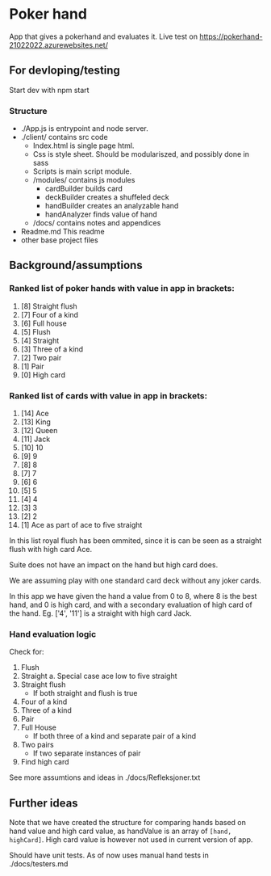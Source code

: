 # Poker hand
App that gives a pokerhand and evaluates it. Live test on https://pokerhand-21022022.azurewebsites.net/

## For devloping/testing
Start dev with npm start

### Structure
- ./App.js is entrypoint and node server. 
- ./client/ contains src code
    - Index.html is single page html. 
    - Css is style sheet. Should be modulariszed, and possibly done in sass
    - Scripts is main script module.
    - /modules/ contains js modules
        - cardBuilder builds card
        - deckBuilder creates a shuffeled deck
        - handBuilder creates an analyzable hand
        - handAnalyzer finds value of hand
    - /docs/ contains notes and appendices
- Readme.md This readme
- other base project files


## Background/assumptions
### Ranked list of poker hands with value in app in brackets:
1. [8] Straight flush
2. [7] Four of a kind
3. [6] Full house
4. [5] Flush
5. [4] Straight
6. [3] Three of a kind
7. [2] Two pair
8. [1] Pair
9. [0] High card

### Ranked list of cards with value in app in brackets:

1. [14] Ace
2. [13] King
3. [12] Queen
4. [11] Jack
5. [10] 10
6. [9] 9
7. [8] 8
8. [7] 7
9. [6] 6
10. [5] 5
11. [4] 4
12. [3] 3
13. [2] 2
14. [1] Ace as part of ace to five straight

In this list royal flush has been ommited, since it is can be seen as a straight flush with high card Ace.

Suite does not have an impact on the hand but high card does.

We are assuming play with one standard card deck without any joker cards.


In this app we have given the hand a value from 0 to 8, where 8 is the best hand, and 0 is high card, and with a secondary evaluation of high card of the hand. Eg. ['4', '11'] is a straight with high card Jack. 

### Hand evaluation logic
Check for:
1. Flush
2. Straight
    a. Special case ace low to five straight
3. Straight flush
    - If both straight and flush is true
4. Four of a kind
5. Three of a kind
6. Pair
7. Full House
    - If both three of a kind and separate pair of a kind
8. Two pairs
    - If two separate instances of pair
9. Find high card

See more assumtions and ideas in ./docs/Refleksjoner.txt

## Further ideas
Note that we have created the structure for comparing hands based on hand value and high card value, as handValue is an array of `[hand, highCard]`. High card value is however not used in current version of app. 

Should have unit tests. As of now uses manual hand tests in ./docs/testers.md

